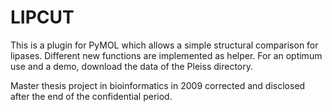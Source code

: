 LIPCUT
======

This is a plugin for PyMOL which allows a simple structural comparison for lipases. 
Different new functions are implemented as helper. For an optimum use and a demo, download the data of the Pleiss directory.



Master thesis project in bioinformatics in 2009 corrected and disclosed after the end of the confidential period.
